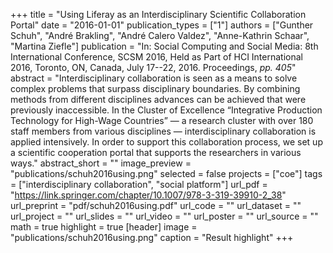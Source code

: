 +++
title = "Using Liferay as an Interdisciplinary Scientific Collaboration Portal"
date = "2016-01-01"
publication_types = ["1"]
authors = ["Gunther Schuh", "André Brakling", "André Calero Valdez", "Anne-Kathrin Schaar", "Martina Ziefle"]
publication = "In: Social Computing and Social Media: 8th International Conference, SCSM 2016, Held as Part of HCI International 2016, Toronto, ON, Canada, July 17--22, 2016. Proceedings, _pp. 405_"
abstract = "Interdisciplinary collaboration is seen as a means to solve complex problems that surpass disciplinary boundaries. By combining methods from different disciplines advances can be achieved that were previously inaccessible. In the Cluster of Excellence “Integrative Production Technology for High-Wage Countries” — a research cluster with over 180 staff members from various disciplines — interdisciplinary collaboration is applied intensively. In order to support this collaboration process, we set up a scientific cooperation portal that supports the researchers in various ways."
abstract_short = ""
image_preview = "publications/schuh2016using.png"
selected = false
projects = ["coe"]
tags = ["interdisciplinary collaboration", "social platform"]
url_pdf = "https://link.springer.com/chapter/10.1007/978-3-319-39910-2_38"
url_preprint = "pdf/schuh2016using.pdf"
url_code = ""
url_dataset = ""
url_project = ""
url_slides = ""
url_video = ""
url_poster = ""
url_source = ""
math = true
highlight = true
[header]
image = "publications/schuh2016using.png"
caption = "Result highlight"
+++

